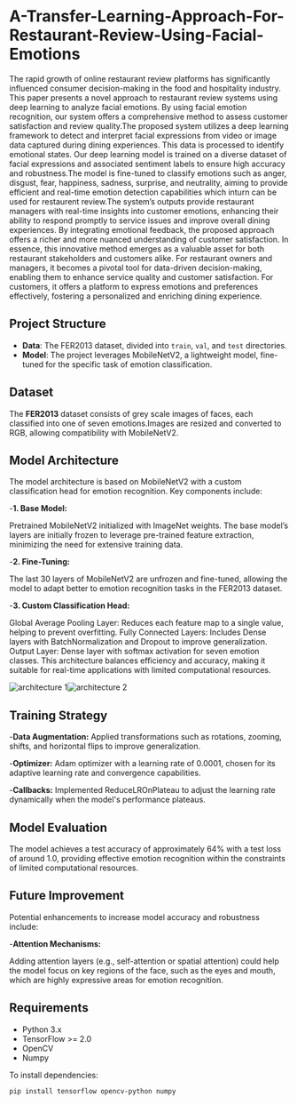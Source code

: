 
# A-Transfer-Learning-Approach-For-Restaurant-Review-Using-Facial-Emotions

The rapid growth of online restaurant review platforms has significantly influenced consumer decision-making in
the food and hospitality industry. This paper presents a novel
approach to restaurant review systems using deep learning to
analyze facial emotions. By using facial emotion recognition, our
system offers a comprehensive method to assess customer satisfaction and review quality.The proposed system utilizes a deep
learning framework to detect and interpret facial expressions
from video or image data captured during dining experiences.
This data is processed to identify emotional states. Our deep
learning model is trained on a diverse dataset of facial expressions
and associated sentiment labels to ensure high accuracy and
robustness.The model is fine-tuned to classify emotions such as anger, disgust, fear, happiness, sadness, surprise, and neutrality, aiming to provide efficient and real-time emotion detection capabilities which inturn can be used for restaurent review.The system’s outputs provide restaurant managers
with real-time insights into customer emotions, enhancing their
ability to respond promptly to service issues and improve overall
dining experiences. By integrating emotional feedback, the proposed approach offers a richer and more nuanced understanding
of customer satisfaction. In essence, this innovative method
emerges as a valuable asset for both restaurant stakeholders
and customers alike. For restaurant owners and managers, it
becomes a pivotal tool for data-driven decision-making, enabling
them to enhance service quality and customer satisfaction.
For customers, it offers a platform to express emotions and
preferences effectively, fostering a personalized and enriching
dining experience.
## Project Structure

- **Data**: The FER2013 dataset, divided into `train`, `val`, and `test` directories.
- **Model**: The project leverages MobileNetV2, a lightweight model, fine-tuned for the specific task of emotion classification.

## Dataset

The **FER2013** dataset consists of grey scale images of faces, each classified into one of seven emotions.Images are resized and converted to RGB, allowing compatibility with MobileNetV2.

## Model Architecture
The model architecture is based on MobileNetV2 with a custom classification head for emotion recognition. Key components include:

-**1. Base Model:**

Pretrained MobileNetV2 initialized with ImageNet weights.
The base model’s layers are initially frozen to leverage pre-trained feature extraction, minimizing the need for extensive training data.


-**2. Fine-Tuning:**

The last 30 layers of MobileNetV2 are unfrozen and fine-tuned, allowing the model to adapt better to emotion recognition tasks in the FER2013 dataset.


-**3. Custom Classification Head:**

Global Average Pooling Layer: Reduces each feature map to a single value, helping to prevent overfitting.
Fully Connected Layers: Includes Dense layers with BatchNormalization and Dropout to improve generalization.
Output Layer: Dense layer with softmax activation for seven emotion classes.
This architecture balances efficiency and accuracy, making it suitable for real-time applications with limited computational resources.

![architecture 1](https://github.com/user-attachments/assets/8c72107c-53cf-429f-ada1-7d66d37c8a84)![architecture 2](https://github.com/user-attachments/assets/ffe4aff3-e22a-434d-b5ad-bede8e6a3012)


## Training Strategy
-**Data Augmentation:** Applied transformations such as rotations, zooming, shifts, and horizontal flips to improve generalization.


-**Optimizer:** Adam optimizer with a learning rate of 0.0001, chosen for its adaptive learning rate and convergence capabilities.


-**Callbacks:** Implemented ReduceLROnPlateau to adjust the learning rate dynamically when the model's performance plateaus.


## Model Evaluation
The model achieves a test accuracy of approximately 64% with a test loss of around 1.0, providing effective emotion recognition within the constraints of limited computational resources.
## Future Improvement
Potential enhancements to increase model accuracy and robustness include:

-**Attention Mechanisms:**

Adding attention layers (e.g., self-attention or spatial attention) could help the model focus on key regions of the face, such as the eyes and mouth, which are highly expressive areas for emotion recognition.


## Requirements

- Python 3.x
- TensorFlow >= 2.0
- OpenCV
- Numpy

To install dependencies:

```bash
pip install tensorflow opencv-python numpy
